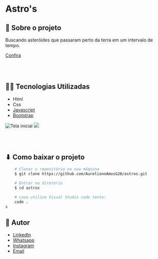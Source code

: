 # Astro's


##  📃  **Sobre o projeto**
Buscando asteróides que passaram perto da terra em um intervalo de tempo.

[Confira](https://astros-orpin.vercel.app/)

<br/>
<br/>

## 👨‍💻  **Tecnologias Utilizadas**
- Html
- Css
- [Javascript](https://developer.mozilla.org/pt-BR/docs/Web/JavaScript)
- [Bootstrap](https://getbootstrap.com/)
 
![Tela inicial](https://i.imgur.com/yAKw6Ow.png)
![](https://i.imgur.com/vhFY0HD.png)

<br/>
<br/>

## ⬇ Como baixar o projeto
```bash
    # Clonar o repositório na sua máquina
    $ git clone https://github.com/AurelianoAmosG20/astros.git
   
    # Entrar no diretório
    $ cd astros    

    # caso utilize Visual Studio code tente:
    code .
s
```
## 	👨  Autor

- [LinkedIn](https://www.linkedin.com/in/am%C3%B3s-aureliano-689a36187/)
- [Whatsapp](https://api.whatsapp.com/send?phone=5582993351194)
- [Instagram](https://www.instagram.com/amos_aureliano/)
- [Email](mailto:amos.aureliano@gmail.com)
